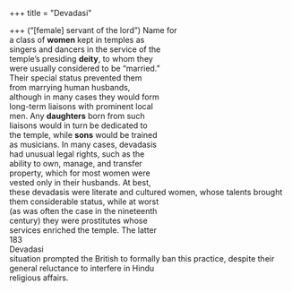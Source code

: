 +++
title = "Devadasi"

+++
(“[female] servant of the lord”) Name for  
a class of **women** kept in temples as  
singers and dancers in the service of the  
temple’s presiding **deity**, to whom they  
were usually considered to be “married.”  
Their special status prevented them  
from marrying human husbands,  
although in many cases they would form  
long-term liaisons with prominent local  
men. Any **daughters** born from such  
liaisons would in turn be dedicated to  
the temple, while **sons** would be trained  
as musicians. In many cases, devadasis  
had unusual legal rights, such as the  
ability to own, manage, and transfer  
property, which for most women were  
vested only in their husbands. At best,  
these devadasis were literate and cultured women, whose talents brought  
them considerable status, while at worst  
(as was often the case in the nineteenth  
century) they were prostitutes whose  
services enriched the temple. The latter  
183  
Devadasi  
situation prompted the British to formally ban this practice, despite their  
general reluctance to interfere in Hindu  
religious affairs.